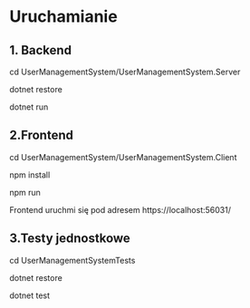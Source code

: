 # Uruchamianie

## 1. Backend

cd UserManagementSystem/UserManagementSystem.Server

dotnet restore

dotnet run

## 2.Frontend

cd UserManagementSystem/UserManagementSystem.Client

npm install

npm run

Frontend uruchmi się pod adresem https://localhost:56031/

## 3.Testy jednostkowe

cd UserManagementSystemTests

dotnet restore

dotnet test
